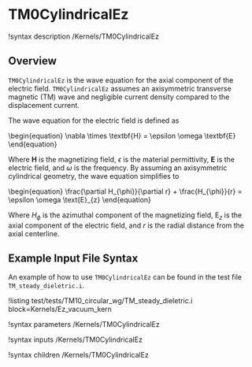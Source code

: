 # TM0CylindricalEz

!syntax description /Kernels/TM0CylindricalEz

## Overview

`TM0CylindricalEz` is the wave equation for the axial component of the electric field. `TM0CylindricalEz` assumes an axisymmetric transverse magnetic (TM) wave and negligible current density compared to the displacement current.

The wave equation for the electric field is defined as

\begin{equation}
  \nabla \times \textbf{H} = \epsilon \omega \textbf{E}
\end{equation}

Where $\textbf{H}$ is the magnetizing field, $\epsilon$ is the material permittivity, $\textbf{E}$ is the electric field, and $\omega$ is the frequency. By assuming an axisymmetric cylindrical geometry, the wave equation simplifies to

\begin{equation}
  \frac{\partial H_{\phi}}{\partial r} + \frac{H_{\phi}}{r}  = \epsilon \omega \text{E}_{z}
\end{equation}

Where $H_{\phi}$ is the azimuthal component of the magnetizing field, $\text{E}_{z}$ is the axial component of the electric field, and $r$ is the radial distance from the axial centerline.

## Example Input File Syntax

An example of how to use `TM0CylindricalEz` can be found in the test file `TM_steady_dieletric.i`.

!listing test/tests/TM10_circular_wg/TM_steady_dieletric.i block=Kernels/Ez_vacuum_kern

!syntax parameters /Kernels/TM0CylindricalEz

!syntax inputs /Kernels/TM0CylindricalEz

!syntax children /Kernels/TM0CylindricalEz
